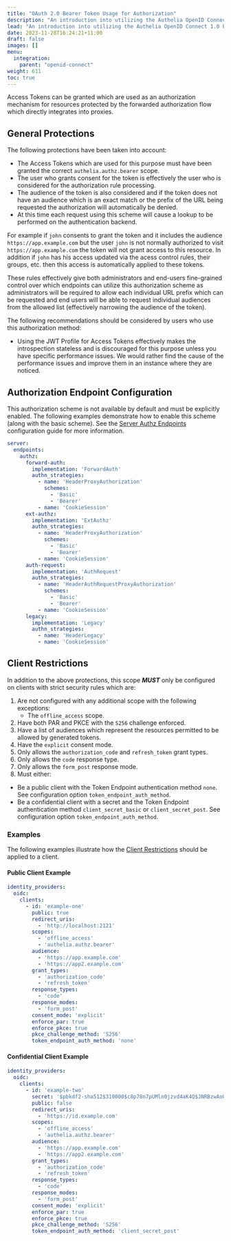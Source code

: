 ```yaml
---
title: "OAuth 2.0 Bearer Token Usage for Authorization"
description: "An introduction into utilizing the Authelia OpenID Connect 1.0 Provider as an authorization method for resources protected by a proxy"
lead: "An introduction into utilizing the Authelia OpenID Connect 1.0 Provider as an authorization method for resources protected by a proxy."
date: 2023-11-28T16:24:21+11:00
draft: false
images: []
menu:
  integration:
    parent: "openid-connect"
weight: 611
toc: true
---
```


Access Tokens can be granted which are used as an authorization mechanism for resources protected by the forwarded
authorization flow which directly integrates into proxies.

## General Protections

The following protections have been taken into account:

- The Access Tokens which are used for this purpose must have been granted the correct `authelia.authz.bearer` scope.
- The user who grants consent for the token is effectively the user who is considered for the authorization rule
  processing.
- The audience of the token is also considered and if the token does not have an audience which is an exact match or the
  prefix of the URL being requested the authorization will automatically be denied.
- At this time each request using this scheme will cause a lookup to be performed on the authentication backend.

For example if `john` consents to grant the token and it includes the audience `https://app.example.com` but the user
`john` is not normally authorized to visit `https://app.example.com` the token will not grant access to this resource.
In addition if `john` has his access updated via the acess control rules, their groups, etc. then this access is
automatically applied to these tokens.

These rules effectively give both administrators and end-users fine-grained control over which endpoints can utilize
this authorization scheme as administrators will be required to allow each individual URL prefix which can be requested
and end users will be able to request individual audiences from the allowed list (effectively narrowing the audience
of the token).

The following recommendations should be considered by users who use this authorization method:

- Using the JWT Profile for Access Tokens effectively makes the introspection stateless and is discouraged for this
  purpose unless you have specific performance issues. We would rather find the cause of the performance issues and
  improve them in an instance where they are noticed.

## Authorization Endpoint Configuration

This authorization scheme is not available by default and must be explicitly enabled. The following examples demonstrate
how to enable this scheme (along with the basic scheme). See the
[Server Authz Endpoints](../../configuration/miscellaneous/server-endpoints-authz.md) configuration guide for more
information.

```yaml
server:
  endpoints:
    authz:
      forward-auth:
        implementation: 'ForwardAuth'
        authn_strategies:
          - name: 'HeaderProxyAuthorization'
            schemes:
              - 'Basic'
              - 'Bearer'
          - name: 'CookieSession'
      ext-authz:
        implementation: 'ExtAuthz'
        authn_strategies:
          - name: 'HeaderProxyAuthorization'
            schemes:
              - 'Basic'
              - 'Bearer'
          - name: 'CookieSession'
      auth-request:
        implementation: 'AuthRequest'
        authn_strategies:
          - name: 'HeaderAuthRequestProxyAuthorization'
            schemes:
              - 'Basic'
              - 'Bearer'
          - name: 'CookieSession'
      legacy:
        implementation: 'Legacy'
        authn_strategies:
          - name: 'HeaderLegacy'
          - name: 'CookieSession'
```

## Client Restrictions

In addition to the above protections, this scope **_MUST_** only be configured on clients with strict security rules
which are:

1. Are not configured with any additional scope with the following exceptions:
   - The `offline_access` scope.
2. Have both PAR and PKCE with the `S256` challenge enforced.
3. Have a list of audiences which represent the resources permitted to be allowed by generated tokens.
4. Have the `explicit` consent mode.
5. Only allows the `authorization_code` and `refresh_token` grant types.
6. Only allows the `code` response type.
7. Only allows the `form_post` response mode.
8. Must either:
  - Be a public client with the Token Endpoint authentication method `none`. See configuration option
    `token_endpoint_auth_method`.
  - Be a confidential client with a secret and the Token Endpoint authentication method `client_secret_basic` or
    `client_secret_post`. See configuration option `token_endpoint_auth_method`.

### Examples

The following examples illustrate how the [Client Restrictions](#client-restrictions) should be applied to a client.

#### Public Client Example

```yaml
identity_providers:
  oidc:
    clients:
      - id: 'example-one'
        public: true
        redirect_uris:
          - 'http://localhost:2121'
        scopes:
          - 'offline_access'
          - 'authelia.authz.bearer'
        audience:
          - 'https://app.example.com'
          - 'https://app2.example.com'
        grant_types:
          - 'authorization_code'
          - 'refresh_token'
        response_types:
          - 'code'
        response_modes:
          - 'form_post'
        consent_mode: 'explicit'
        enforce_par: true
        enforce_pkce: true
        pkce_challenge_method: 'S256'
        token_endpoint_auth_method: 'none'
```

#### Confidential Client Example

```yaml
identity_providers:
  oidc:
    clients:
      - id: 'example-two'
        secret: '$pbkdf2-sha512$310000$c8p78n7pUMln0jzvd4aK4Q$JNRBzwAo0ek5qKn50cFzzvE9RXV88h1wJn5KGiHrD0YKtZaR/nCb2CJPOsKaPK0hjf.9yHxzQGZziziccp6Yng'  # The digest of 'insecure_secret'.
        public: false
        redirect_uris:
          - 'https://id.example.com'
        scopes:
          - 'offline_access'
          - 'authelia.authz.bearer'
        audience:
          - 'https://app.example.com'
          - 'https://app2.example.com'
        grant_types:
          - 'authorization_code'
          - 'refresh_token'
        response_types:
          - 'code'
        response_modes:
          - 'form_post'
        consent_mode: 'explicit'
        enforce_par: true
        enforce_pkce: true
        pkce_challenge_method: 'S256'
        token_endpoint_auth_method: 'client_secret_post'
```
